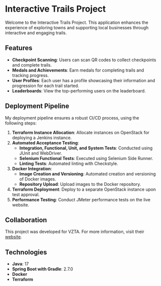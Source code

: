 # Interactive Trails Project

Welcome to the Interactive Trails Project. This application enhances the experience of exploring towns and supporting local businesses through interactive and engaging trails.

## Features

- **Checkpoint Scanning**: Users can scan QR codes to collect checkpoints and complete trails.
- **Medals and Achievements**: Earn medals for completing trails and tracking progress.
- **User Profiles**: Each user has a profile showcasing their information and progression for each trail started.
- **Leaderboards**: View the top-performing users on the leaderboard.

## Deployment Pipeline

My deployment pipeline ensures a robust CI/CD process, using the following steps:

1. **Terraform Instance Allocation**: Allocate instances on OpenStack for deploying a Jenkins instance.
2. **Automated Acceptance Testing**: 
   - **Integration, Functional, Unit, and System Tests**: Conducted using JUnit and WebDriver.
   - **Selenium Functional Tests**: Executed using Selenium Side Runner.
   - **Linting Tests**: Automated linting with Checkstyle.
3. **Docker Integration**:
   - **Image Creation and Versioning**: Automated creation and versioning of Docker images.
   - **Repository Upload**: Upload images to the Docker repository.
4. **Terraform Deployment**: Deploy to a separate OpenStack instance upon test approval.
5. **Performance Testing**: Conduct JMeter performance tests on the live website.

## Collaboration
This project was developed for VZTA. For more information, visit their [website](https://www.vzta.com/).

## Technologies
- **Java**: 17
- **Spring Boot with Gradle**: 2.7.0
- **Docker**
- **Terraform**
